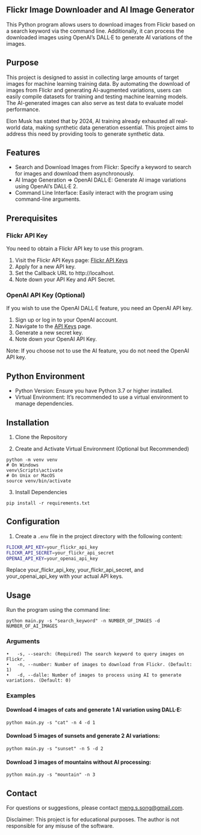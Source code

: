 ## Flickr Image Downloader and AI Image Generator

This Python program allows users to download images from Flickr based on a search keyword via the command line. Additionally, it can process the downloaded images using OpenAI’s DALL·E to generate AI variations of the images.

## Purpose

This project is designed to assist in collecting large amounts of target images for machine learning training data. By automating the download of images from Flickr and generating AI-augmented variations, users can easily compile datasets for training and testing machine learning models. The AI-generated images can also serve as test data to evaluate model performance.

Elon Musk has stated that by 2024, AI training already exhausted all real-world data, making synthetic data generation essential. This project aims to address this need by providing tools to generate synthetic data.

## Features

* Search and Download Images from Flickr: Specify a keyword to search for images and download them asynchronously.
* AI Image Generation => OpenAI DALL·E: Generate AI image variations using OpenAI’s DALL·E 2.
* Command Line Interface: Easily interact with the program using command-line arguments.

## Prerequisites

### Flickr API Key

You need to obtain a Flickr API key to use this program.

1. Visit the Flickr API Keys page: [Flickr API Keys](http://www.flickr.com/services/api/keys/ )
2. Apply for a new API key.
3. Set the Callback URL to http://localhost.
4. Note down your API Key and API Secret.

### OpenAI API Key (Optional)

If you wish to use the OpenAI DALL·E feature, you need an OpenAI API key.

1. Sign up or log in to your OpenAI account.
2. Navigate to the [API Keys](https://platform.openai.com/api-keys) page.
3. Generate a new secret key.
4. Note down your OpenAI API Key.

Note: If you choose not to use the AI feature, you do not need the OpenAI API key.

## Python Environment

* Python Version: Ensure you have Python 3.7 or higher installed.
* Virtual Environment: It’s recommended to use a virtual environment to manage dependencies.

## Installation

1. Clone the Repository

2.	Create and Activate Virtual Environment (Optional but Recommended)

```commandline
python -m venv venv
# On Windows
venv\Scripts\activate
# On Unix or MacOS
source venv/bin/activate
```

3. Install Dependencies

```commandline
pip install -r requirements.txt
```

## Configuration

1. Create a `.env` file in the project directory with the following content:

```bash
FLICKR_API_KEY=your_flickr_api_key
FLICKR_API_SECRET=your_flickr_api_secret
OPENAI_API_KEY=your_openai_api_key
```

Replace your_flickr_api_key, your_flickr_api_secret, and your_openai_api_key with your actual API keys.


## Usage
Run the program using the command line:
```commandline
python main.py -s "search_keyword" -n NUMBER_OF_IMAGES -d NUMBER_OF_AI_IMAGES
```
### Arguments

	•	-s, --search: (Required) The search keyword to query images on Flickr.
	•	-n, --number: Number of images to download from Flickr. (Default: 1)
	•	-d, --dalle: Number of images to process using AI to generate variations. (Default: 0)

### Examples

#### Download 4 images of cats and generate 1 AI variation using DALL·E:
```commandline
python main.py -s "cat" -n 4 -d 1
```
#### Download 5 images of sunsets and generate 2 AI variations:
```commandline
python main.py -s "sunset" -n 5 -d 2
```

#### Download 3 images of mountains without AI processing:
```commandline
python main.py -s "mountain" -n 3
```

## Contact

For questions or suggestions, please contact meng.s.song@gmail.com.

Disclaimer: This project is for educational purposes. The author is not responsible for any misuse of the software.
